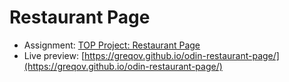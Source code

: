 # Restaurant Page

- Assignment: [TOP Project: Restaurant Page](https://www.theodinproject.com/paths/full-stack-javascript/courses/javascript/lessons/restaurant-page)
- Live preview: [https://greqov.github.io/odin-restaurant-page/](https://greqov.github.io/odin-restaurant-page/)
